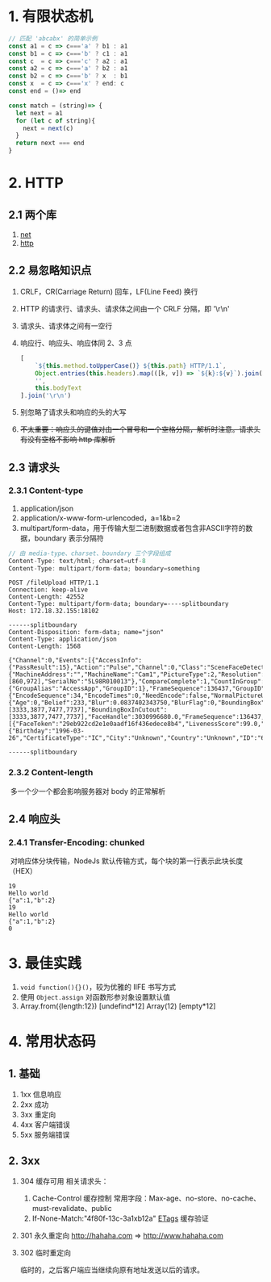 # 1. 有限状态机

```typescript
// 匹配 'abcabx' 的简单示例
const a1 = c => c==='a' ? b1 : a1
const b1 = c => c==='b' ? c1 : a1
const c  = c => c==='c' ? a2 : a1
const a2 = c => c==='a' ? b2 : a1
const b2 = c => c==='b' ? x  : b1
const x  = c => c==='x' ? end: c
const end = ()=> end

const match = (string)=> {
  let next = a1
  for (let c of string){
    next = next(c)
  }
  return next === end
}
```

# 2. HTTP

## 2.1 两个库

1. [net](http://nodejs.cn/api/net.html#net_net)
2. [http](http://nodejs.cn/api/http.html#http_http)

## 2.2 易忽略知识点

1. CRLF，CR(Carriage Return) 回车，LF(Line Feed) 换行

2. HTTP 的请求行、请求头、请求体之间由一个 CRLF 分隔，即 '\r\n'

3. 请求头、请求体之间有一空行

4. 响应行、响应头、响应体同 2、3 点

   ```typescript
   [
       `${this.method.toUpperCase()} ${this.path} HTTP/1.1`,
       Object.entries(this.headers).map(([k, v]) => `${k}:${v}`).join('\r\n'),
       '',
       this.bodyText
   ].join('\r\n')
   ```

5. 别忽略了请求头和响应的头的大写

6. ~~不太重要：响应头的键值对由一个冒号和一个空格分隔，解析时注意。请求头有没有空格不影响 http 库解析~~

## 2.3 请求头

### 2.3.1 Content-type

1. application/json
2. application/x-www-form-urlencoded，a=1&b=2
3. multipart/form-data，用于传输大型二进制数据或者包含非ASCII字符的数据，boundary 表示分隔符

```typescript
// 由 media-type、charset、boundary 三个字段组成
Content-Type: text/html; charset=utf-8
Content-Type: multipart/form-data; boundary=something
```

```http
POST /fileUpload HTTP/1.1
Connection: keep-alive
Content-Length: 42552
Content-Type: multipart/form-data; boundary=----splitboundary
Host: 172.18.32.155:18102
 
------splitboundary
Content-Disposition: form-data; name="json"
Content-Type: application/json
Content-Length: 1568
 
{"Channel":0,"Events":[{"AccessInfo":{"PassResult":15},"Action":"Pulse","Channel":0,"Class":"SceneFaceDetection","Code":"EventFaceRecognizeCutout","CommInfo":{"MachineAddress":"","MachineName":"Cam1","PictureType":2,"Resolution":[860,972],"SerialNo":"5L98R010013"},"CompareComplete":1,"CountInGroup":1,"CreateEventPTS":6845187.0,"FaceGroup":{"GroupAlias":"AccessApp","GroupID":1},"FrameSequence":136437,"GroupID":227,"IndexInGroup":2,"IndexInSingle":1,"Inter":{"EncodeSequence":34,"EncodeTimes":0,"NeedEncode":false,"NormalPictureUpload":false,"PicType":2},"Object":{"Age":0,"Belief":233,"Blur":0.0837402343750,"BlurFlag":0,"BoundingBox":[3333,3877,7477,7737],"BoundingBoxInCutout":[3333,3877,7477,7737],"FaceHandle":3030996680.0,"FrameSequence":136437,"Goodness":0.0,"Minority":0,"ObjectID":7393,"ObjectType":"HumanFace","PoseFlag":0,"PosePitch":6.07089090347290,"PoseRoll":3.353461503982544,"PoseYaw":-8.644724845886230,"Quality":0,"RelativeID":40,"SafetyHelmet":0,"Sex":"Unknown","Source":292},"ObjectID":7393,"PTS":6845187.0,"Pass":1,"RecognizeResults":[{"FaceToken":"29eb922cd2e1e0aadf16f436edece8b4","LivenessScore":99.0,"LivenessThreshold":70.0,"PersonInfo":{"Birthday":"1996-03-26","CertificateType":"IC","City":"Unknown","Country":"Unknown","ID":"620523199603265230","Name":"ywy","PersonID":26,"PersonType":1,"Province":"Unknown","Sex":"female","State":0},"SafetyHelmet":0,"SearchScore":76.62004089355469,"SearchThreshold":72.0}],"RuleID":1,"Source":292,"TimeZone":"GMT+00:00","UTC":1579081427,"UTCMS":236}],"PicID":"280","SendTimes":1,"Transfer":"Realtime"}
 
------splitboundary
```



### 2.3.2 Content-length

​	多一个少一个都会影响服务器对 body 的正常解析

## 2.4 响应头

### 2.4.1 Transfer-Encoding: chunked

​	对响应体分块传输，NodeJs 默认传输方式，每个块的第一行表示此块长度（HEX）

```
19
Hello world
{"a":1,"b":2}
19
Hello world
{"a":1,"b":2}
0
```

# 3. 最佳实践

1. `void function(){}()`，较为优雅的 IIFE 书写方式
2. 使用 `Object.assign` 对函数形参对象设置默认值
3. Array.from({length:12}) [undefind\*12]
   Array(12) [empty\*12]

# 4. 常用状态码

## 1. 基础

1. 1xx 信息响应
2. 2xx 成功
3. 3xx 重定向
4. 4xx 客户端错误
5. 5xx 服务端错误

## 2. 3xx

1. 304 缓存可用
   相关请求头：

   1. Cache-Control
      缓存控制
      常用字段：Max-age、no-store、no-cache、must-revalidate、public
   2. If-None-Match:"4f80f-13c-3a1xb12a"
      [ETags](https://developer.mozilla.org/zh-CN/docs/Web/HTTP/Caching_FAQ#ETags) 缓存验证

2. 301 永久重定向
   http://hahaha.com => http://www.hahaha.com

3. 302 临时重定向

   临时的，之后客户端应当继续向原有地址发送以后的请求。

